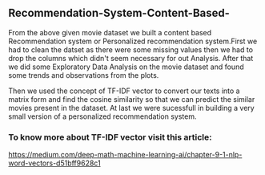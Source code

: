 ## Recommendation-System-Content-Based-
From the above given movie dataset we built a content based Recommendation system or Personalized recommendation system.First we had to clean the datset as there were some missing values then we had to drop the columns which didn't seem necessary for out Analysis. After that we did some Exploratory Data Analysis on the movie dataset and found some trends and observations from the plots.

Then we used the concept of TF-IDF vector to convert our texts into a matrix form and find the cosine similarity so that we can predict the similar movies present in the dataset. At last we were sucessfull in building a very small version of a personalized recommendation system.

### To know more about TF-IDF vector visit this article:
https://medium.com/deep-math-machine-learning-ai/chapter-9-1-nlp-word-vectors-d51bff9628c1
